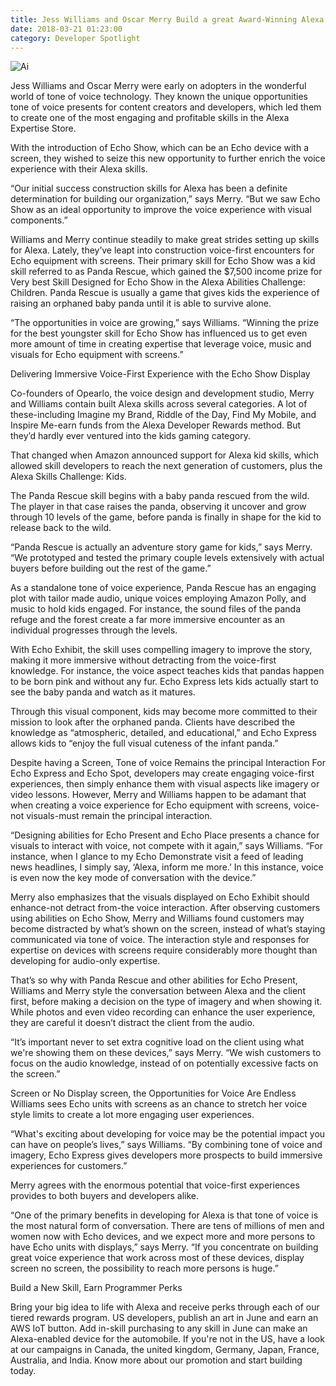 ```yaml
---
title: Jess Williams and Oscar Merry Build a great Award-Winning Alexa Youngster Skill Created for Echo Show
date: 2018-03-21 01:23:00
category: Developer Spotlight
---
```


![Ai](https://www.leeloo-dev.com/content/images/6.jpg)

Jess Williams and Oscar Merry were early on adopters in the wonderful world of tone of voice technology. They known the unique opportunities tone of voice presents for content creators and developers, which led them to create one of the most engaging and profitable skills in the Alexa Expertise Store.

With the introduction of Echo Show, which can be an Echo device with a screen, they wished to seize this new opportunity to further enrich the voice experience with their Alexa skills.

“Our initial success construction skills for Alexa has been a definite determination for building our organization,” says Merry. “But we saw Echo Show as an ideal opportunity to improve the voice experience with visual components.”

Williams and Merry continue steadily to make great strides setting up skills for Alexa. Lately, they’ve leapt into construction voice-first encounters for Echo equipment with screens. Their primary skill for Echo Show was a kid skill referred to as Panda Rescue, which gained the $7,500 income prize for Very best Skill Designed for Echo Show in the Alexa Abilities Challenge: Children. Panda Rescue is usually a game that gives kids the experience of raising an orphaned baby panda until it is able to survive alone.

“The opportunities in voice are growing,” says Williams. “Winning the prize for the best youngster skill for Echo Show has influenced us to get even more amount of time in creating expertise that leverage voice, music and visuals for Echo equipment with screens.”

Delivering Immersive Voice-First Experience with the Echo Show Display

Co-founders of Opearlo, the voice design and development studio, Merry and Williams contain built Alexa skills across several categories. A lot of these-including Imagine my Brand, Riddle of the Day, Find My Mobile, and Inspire Me-earn funds from the Alexa Developer Rewards method. But they’d hardly ever ventured into the kids gaming category.

That changed when Amazon announced support for Alexa kid skills, which allowed skill developers to reach the next generation of customers, plus the Alexa Skills Challenge: Kids.

The Panda Rescue skill begins with a baby panda rescued from the wild. The player in that case raises the panda, observing it uncover and grow through 10 levels of the game, before panda is finally in shape for the kid to release back to the wild.

“Panda Rescue is actually an adventure story game for kids,” says Merry. “We prototyped and tested the primary couple levels extensively with actual buyers before building out the rest of the game.”

As a standalone tone of voice experience, Panda Rescue has an engaging plot with tailor made audio, unique voices employing Amazon Polly, and music to hold kids engaged. For instance, the sound files of the panda refuge and the forest create a far more immersive encounter as an individual progresses through the levels.

With Echo Exhibit, the skill uses compelling imagery to improve the story, making it more immersive without detracting from the voice-first knowledge. For instance, the voice aspect teaches kids that pandas happen to be born pink and without any fur. Echo Express lets kids actually start to see the baby panda and watch as it matures.

Through this visual component, kids may become more committed to their mission to look after the orphaned panda. Clients have described the knowledge as “atmospheric, detailed, and educational,” and Echo Express allows kids to “enjoy the full visual cuteness of the infant panda.”

Despite having a Screen, Tone of voice Remains the principal Interaction
For Echo Express and Echo Spot, developers may create engaging voice-first experiences, then simply enhance them with visual aspects like imagery or video lessons. However, Merry and Williams happen to be adamant that when creating a voice experience for Echo equipment with screens, voice-not visuals-must remain the principal interaction.

“Designing abilities for Echo Present and Echo Place presents a chance for visuals to interact with voice, not compete with it again,” says Williams. “For instance, when I glance to my Echo Demonstrate visit a feed of leading news headlines, I simply say, ‘Alexa, inform me more.’ In this instance, voice is even now the key mode of conversation with the device.”

Merry also emphasizes that the visuals displayed on Echo Exhibit should enhance-not detract from-the voice interaction. After observing customers using abilities on Echo Show, Merry and Williams found customers may become distracted by what’s shown on the screen, instead of what’s staying communicated via tone of voice. The interaction style and responses for expertise on devices with screens require considerably more thought than developing for audio-only expertise.

That’s so why with Panda Rescue and other abilities for Echo Present, Williams and Merry style the conversation between Alexa and the client first, before making a decision on the type of imagery and when showing it. While photos and even video recording can enhance the user experience, they are careful it doesn’t distract the client from the audio.

“It’s important never to set extra cognitive load on the client using what we're showing them on these devices,” says Merry. “We wish customers to focus on the audio knowledge, instead of on potentially excessive facts on the screen.”

Screen or No Display screen, the Opportunities for Voice Are Endless
Williams sees Echo units with screens as an chance to stretch her voice style limits to create a lot more engaging user experiences.

“What's exciting about developing for voice may be the potential impact you can have on people’s lives,” says Williams. “By combining tone of voice and imagery, Echo Express gives developers more prospects to build immersive experiences for customers.”

Merry agrees with the enormous potential that voice-first experiences provides to both buyers and developers alike.

“One of the primary benefits in developing for Alexa is that tone of voice is the most natural form of conversation. There are tens of millions of men and women now with Echo devices, and we expect more and more persons to have Echo units with displays,” says Merry. “If you concentrate on building great voice experience that work across most of these devices, display screen no screen, the possibility to reach more persons is huge.”

Build a New Skill, Earn Programmer Perks

Bring your big idea to life with Alexa and receive perks through each of our tiered rewards program. US developers, publish an art in June and earn an AWS IoT button. Add in-skill purchasing to any skill in June can make an Alexa-enabled device for the automobile. If you're not in the US, have a look at our campaigns in Canada, the united kingdom, Germany, Japan, France, Australia, and India. Know more about our promotion and start building today.